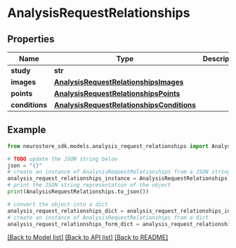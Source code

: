 # AnalysisRequestRelationships


## Properties

Name | Type | Description | Notes
------------ | ------------- | ------------- | -------------
**study** | **str** |  | [optional] 
**images** | [**AnalysisRequestRelationshipsImages**](AnalysisRequestRelationshipsImages.md) |  | [optional] 
**points** | [**AnalysisRequestRelationshipsPoints**](AnalysisRequestRelationshipsPoints.md) |  | [optional] 
**conditions** | [**AnalysisRequestRelationshipsConditions**](AnalysisRequestRelationshipsConditions.md) |  | [optional] 

## Example

```python
from neurostore_sdk.models.analysis_request_relationships import AnalysisRequestRelationships

# TODO update the JSON string below
json = "{}"
# create an instance of AnalysisRequestRelationships from a JSON string
analysis_request_relationships_instance = AnalysisRequestRelationships.from_json(json)
# print the JSON string representation of the object
print(AnalysisRequestRelationships.to_json())

# convert the object into a dict
analysis_request_relationships_dict = analysis_request_relationships_instance.to_dict()
# create an instance of AnalysisRequestRelationships from a dict
analysis_request_relationships_form_dict = analysis_request_relationships.from_dict(analysis_request_relationships_dict)
```
[[Back to Model list]](../README.md#documentation-for-models) [[Back to API list]](../README.md#documentation-for-api-endpoints) [[Back to README]](../README.md)


